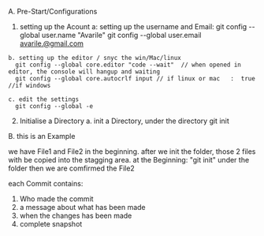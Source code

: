 A. Pre-Start/Configurations

  1. setting up the Acount
    a: setting up the username and Email:
      git config --global user.name "Avarile"
      git config --global user.email avarile.@gmail.com

    b. setting up the editor / snyc the win/Mac/linux
      git config --global core.editor "code --wait"  // when opened in editor, the console will hangup and waiting
      git config --global core.autocrlf input // if linux or mac   :  true //if windows

    c. edit the settings
      git config --global -e


  2. Initialise a Directory
    a. init a Directory, under the directory
    git init
    
B. this is an Example

we have File1 and File2 in the beginning. after we init the folder, those 2 files with be copied into the stagging area.
  at the Beginning: "git init" under the folder
  then we are comfirmed the File2 


each Commit contains:
1. Who made the commit
2. a message about what has been made
3. when the changes has been made
4. complete snapshot 

